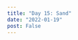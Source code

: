 ```yaml
---
title: "Day 15: Sand"
date: "2022-01-19"
post: False
---
```


<div>
    <canvas id="sand__canvas" width="800px" height="800px" style="margin-left: -75px" />
</div>

<script>   
    const height=800;
    const width=800;

    const draw_curve = (ctx, angles, sx, sy, num_steps, resolution, num_columns, step_length) => {
        let x = sx, y=sy;            
        const colors = ['#f6d2ac','#e6ae74','#d6834f','#a35233','#42281c'];
        ctx.strokeStyle = colors[Math.floor(Math.random()*colors.length)];

        let x1,x2,x3,x4,y1,y2,y3,y4;
        const w = 2 + Math.random()*num_steps/2;
        
        for (let i=0; i<num_steps; ++i) {
            const xi = Math.floor(x / resolution);
            const yi = Math.floor(y / resolution);
            const theta = angles[yi*num_columns + xi];

            if (x1===undefined) x1=x + w*Math.cos(theta-Math.PI/2);
            if (x2===undefined) x2=x + w*Math.cos(theta+Math.PI/2);
            if (y1===undefined) y1=y + w*Math.sin(theta-Math.PI/2);
            if (y2===undefined) y2=y + w*Math.sin(theta+Math.PI/2);

            x += step_length * Math.cos(theta);
            y += step_length * Math.sin(theta);
            
            x3=x + w*Math.cos(theta+Math.PI/2);
            x4=x + w*Math.cos(theta-Math.PI/2);
            y3=y + w*Math.sin(theta+Math.PI/2);
            y4=y + w*Math.sin(theta-Math.PI/2);

            if (isNaN(x1) || isNaN(x2) || isNaN(x3) || isNaN(x4) || isNaN(y1) || isNaN(y2) || isNaN(y3) || isNaN(y4)) break;

            ctx.beginPath();
            ctx.moveTo(x1,y1);
            ctx.lineTo(x4,y4);
            ctx.stroke();

            x1=x4; x2=x3;
            y1=y4; y2=y3;
        }
    };

    let resolution = Math.ceil(width * 0.5/100);
    if (resolution%2!==0) resolution+=1;
    const num_columns = Math.ceil(width/resolution);
    const num_rows = Math.ceil(height/resolution);

    const pos_points = [
        [num_columns/2, -num_rows/4],
        [num_columns/4, -num_rows/4],
    ];
    const neg_points = [
        [2.3*num_columns/2, 3*num_rows/4],
        [0.2*num_columns/2, 4.4*num_rows/4],
    ];

    const angles = new Float32Array(num_columns * num_rows);
    for (let x=0; x<num_columns; ++x) {
        for (let y=0; y<num_rows; ++y) {                
            //go away from positive, towards negative
            let fx=0, fy=0;

            for (let i=0; i<pos_points.length; ++i) {
                const dpx = x-pos_points[i][0], dpy = y-pos_points[i][1];
                const dp2 = dpx*dpx + dpy*dpy;

                fx += dpx / Math.pow(dp2, 1.5);
                fy += dpy / Math.pow(dp2, 1.5);
            }
            for (let i=0; i<neg_points.length; ++i) {
                const dnx = x-neg_points[i][0], dny = y-neg_points[i][1];
                const dn2 = dnx*dnx + dny*dny;

                fx -= dnx / Math.pow(dn2, 1.5);
                fy -= dny / Math.pow(dn2, 1.5);
            }

            angles[y*num_columns + x] = Math.atan2(fy, fx);
        }
    }

    const ctx = document.getElementById("sand__canvas").getContext("2d");
    ctx.clearRect(0,0,width,height);
    ctx.fillStyle="rgb(255,255,255)";
    ctx.fillRect(0,0,width,height);
    ctx.fillStyle="rgba(0,0,0,0.1)";
    for (let i=0; i<20000; ++i) {
        const x = Math.random() * width;
        const y = Math.random() * height;
        draw_curve(ctx, angles, x, y, 2+Math.random()*15, resolution, num_columns, resolution);
    }
</script>